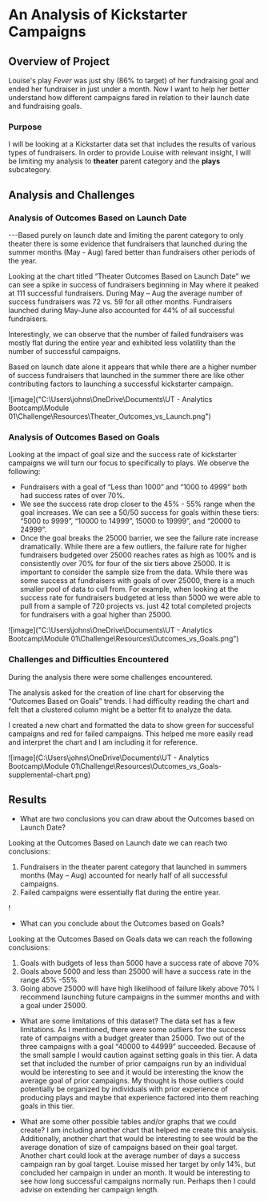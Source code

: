 # An Analysis of Kickstarter Campaigns

## Overview of Project
Louise's play *Fever* was just shy (86% to target) of her fundraising goal and ended her fundraiser in just under a month. Now I want to help her better understand how different campaigns fared in relation to their launch date and fundraising goals.

### Purpose

I will be looking at a Kickstarter data set that includes the results of various types of fundraisers. In order to provide Louise with relevant insight, I will be limiting my analysis to **theater** parent category and the **plays** subcategory.
 
## Analysis and Challenges
### Analysis of Outcomes Based on Launch Date

---Based purely on launch date and limiting the parent category to only theater there is some evidence that fundraisers that launched during the summer months (May - Aug) fared better than fundraisers other periods of the year. 
    
Looking at the chart titled “Theater Outcomes Based on Launch Date” we can see a spike in success of fundraisers beginning in May where it peaked at 111 successful fundraisers. During May – Aug the average number of success fundraisers was 72 vs. 59 for all other months. Fundraisers launched during May-June also accounted for 44% of all successful fundraisers.

Interestingly, we can observe that the number of failed fundraisers was mostly flat during the entire year and exhibited less volatility than the number of successful campaigns.

Based on launch date alone it appears that while there are a higher number of success fundraisers that launched in the summer there are like other contributing factors to launching a successful kickstarter campaign.

![image]("C:\Users\johns\OneDrive\Documents\UT - Analytics Bootcamp\Module 01\Challenge\Resources\Theater_Outcomes_vs_Launch.png")

### Analysis of Outcomes Based on Goals
Looking at the impact of goal size and the success rate of kickstarter campaigns we will turn our focus to specifically to plays.
We observe the following:

- Fundraisers with a goal of “Less than 1000” and “1000 to 4999” both had success rates of over 70%. 
-	We see the success rate drop closer to the 45% - 55% range when the goal increases. We can see a 50/50 success for goals within these tiers: “5000 to 9999”, “10000 to 14999”, 15000 to 19999”, and “20000 to 24999”.
-	Once the goal breaks the 25000 barrier, we see the failure rate increase dramatically. While there are a few outliers, the failure rate for higher fundraisers budgeted over 25000 reaches rates as high as 100% and is consistently over 70% for four of the six tiers above 25000. 
It is important to consider the sample size from the data. While there was some success at fundraisers with goals of over 25000, there is a much smaller pool of data to cull from. For example, when looking at the success rate for fundraisers budgeted at less than 5000 we were able to pull from a sample of 720 projects vs. just 42 total completed projects for fundraisers with a goal higher than 25000.

![image]("C:\Users\johns\OneDrive\Documents\UT - Analytics Bootcamp\Module 01\Challenge\Resources\Outcomes_vs_Goals.png")

### Challenges and Difficulties Encountered 
During the analysis there were some challenges encountered. 

The analysis asked for the creation of line chart for observing the “Outcomes Based on Goals” trends. I had difficulty reading the chart and felt that a clustered column might be a better fit to analyze the data.

I created a new chart and formatted the data to show green for successful campaigns and red for failed campaigns. This helped me more easily read and interpret the chart and I am including it for reference. 

![image](C:\Users\johns\OneDrive\Documents\UT - Analytics Bootcamp\Module 01\Challenge\Resources\Outcomes_vs_Goals-supplemental-chart.png)

## Results

- What are two conclusions you can draw about the Outcomes based on Launch Date?

Looking at the Outcomes Based on Launch date we can reach two conclusions:
1.	Fundraisers in the theater parent category that launched in summers months (May – Aug) accounted for nearly half of all successful campaigns.
2.	Failed campaigns were essentially flat during the entire year.

!

- What can you conclude about the Outcomes based on Goals?

Looking at the Outcomes Based on Goals data we can reach the following conclusions:
1.	Goals with budgets of less than 5000 have a success rate of above 70%
2.	Goals above 5000 and less than 25000 will have a success rate in the range 45% -55%
3.	Going above 25000 will have high likelihood of failure likely above 70%
I recommend launching future campaigns in the summer months and with a goal under 25000.

- What are some limitations of this dataset?
The data set has a few limitations. As I mentioned, there were some outliers for the success rate of campaigns with a budget greater than 25000. Two out of the three campaigns with a goal “40000 to 44999” succeeded. Because of the small sample I would caution against setting goals in this tier. 
A data set that included the number of prior campaigns run by an individual would be interesting to see and it would be interesting the know the average goal of prior campaigns. My thought is those outliers could potentially be organized by individuals with prior experience of producing plays and maybe that experience factored into them reaching goals in this tier. 

- What are some other possible tables and/or graphs that we could create?
I am including another chart that helped me create this analysis.
Additionally, another chart that would be interesting to see would be the average donation of size of campaigns based on their goal target.
Another chart could look at the average number of days a success campaign ran by goal target. Louise missed her target by only 14%, but concluded her campaign in under an month. It would be interesting to see how long successful campaigns normally run. Perhaps then I could advise on extending her campaign length.
